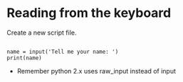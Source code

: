 ---
---

# Reading from the keyboard

Create a new script file.

~~~

name = input('Tell me your name: ')
print(name)

~~~

* Remember python 2.x uses raw_input instead of input
